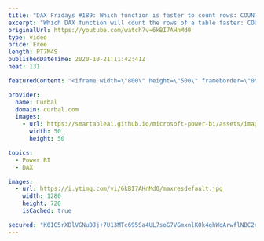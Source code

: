 ```yaml
---
title: "DAX Fridays #189: Which function is faster to count rows: COUNT OR COUNTROWS?"
excerpt: "Which DAX function will count the rows of a table faster: COUNT or COUNTROWS?  Lets find out shall we?  Here you can download all the pbix files: https://curbal.com/donwload-center\r \r SUBSCRIBE to learn more about Power and Excel BI!\r https://www.youtube.com/channel/UCJ7UhloHSA4wAqPzyi6TOkw?sub_confirmation=1"
originalUrl: https://youtube.com/watch?v=6kBI7AHnMd0
type: video
price: Free
length: PT7M4S
publishedDateTime: 2020-10-21T11:42:41Z
heat: 131

featuredContent: "<iframe width=\"800\" height=\"500\" frameborder=\"0\" src=\"https://www.youtube.com/embed/6kBI7AHnMd0\" allow=\"accelerometer; autoplay; encrypted-media; gyroscope; picture-in-picture\" allowfullscreen></iframe>"

provider:
  name: Curbal
  domain: curbal.com
  images:
    - url: https://smartableai.github.io/microsoft-power-bi/assets/images/organizations/curbal.com-50x50.jpg
      width: 50
      height: 50

topics:
  - Power BI
  - DAX

images:
  - url: https://i.ytimg.com/vi/6kBI7AHnMd0/maxresdefault.jpg
    width: 1280
    height: 720
    isCached: true

secured: "K0IG5rXDlVGNuDJj+7U13MTc695Sa4UL7soG7VGmxnlKOk4ghWoArwflNBC2nbjKK0aV7aBGaYXLC974P53GtWhljDuTPsWaZ4LPFQeEwBW8pdZJi//+HLaZboRBa9+APDcRiSWjHxLZ8Rfm7vjWD14I4nDFtdpTFczFHMxYYmAB3d/vaeu+Ry1ClgXIbRQIgeNqBbQUEc5vRHnQa5Qm8ldOKo1Zf0fHQ5+HwBNyeNMEjsZG6i3CxhN3GGMC6Mw0IEUcJBAoyEMiAGT/6C9k/H1XALCDiP6TawRirgbQF9iTTVwdN8tu05QwJeOChQn6l/pMiRKs765mCfM2IMLoWBb8chwPDBYSDuzqXgArzn3saQRy3bpD9ioSTYHLbZK/IUpG7KHITn9qgYSMnrnJkIQTh7w7EJdomDHGGXUEdlw=;7hiRCBK2MrUqKKK9xcja9g=="
---
```



